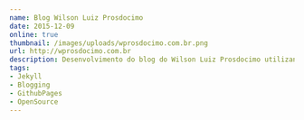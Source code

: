```yaml
---
name: Blog Wilson Luiz Prosdocimo
date: 2015-12-09
online: true
thumbnail: /images/uploads/wprosdocimo.com.br.png
url: http://wprosdocimo.com.br
description: Desenvolvimento do blog do Wilson Luiz Prosdocimo utilizando a plataforma Jekyll e hospedando no Github pages.
tags:
- Jekyll
- Blogging
- GithubPages
- OpenSource
---
```

